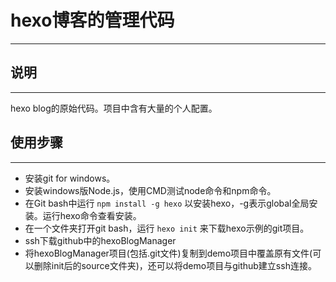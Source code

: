 # hexo博客的管理代码
***
## 说明
---
hexo blog的原始代码。项目中含有大量的个人配置。

## 使用步骤
---
- 安装git for windows。
- 安装windows版Node.js，使用CMD测试node命令和npm命令。
- 在Git bash中运行 `npm install -g hexo` 以安装hexo，-g表示global全局安装。运行hexo命令查看安装。
- 在一个文件夹打开git bash，运行 `hexo init` 来下载hexo示例的git项目。
- ssh下载github中的hexoBlogManager
- 将hexoBlogManager项目(包括.git文件)复制到demo项目中覆盖原有文件(可以删除init后的source文件夹)，还可以将demo项目与github建立ssh连接。


